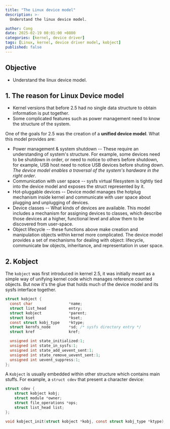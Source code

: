 ```yaml
---
title: "The Linux device model"
description: >-
  Understand the linux device model.

author: Cong
date: 2025-02-19 00:01:00 +0800
categories: [kernel, device driver]
tags: [Linux, kernel, device driver model, kobject]
published: false
---
```


## Objective

- Understand the linux device model.

## 1. The reason for Linux Device model

- Kernel versions that before 2.5 had no single data structure to obtain information is put together.
- Some complicated features such as power management need to know the structure of the system.

One of the goals for 2.5 was the creation of a **unified device model**. What this model provides are:

- Power management & system shutdown -- These require an understanding of system's structure. For example, some devices need to be shutdown in order, or need to notice to others before shutdown, for example, USB host need to notice USB devices before shuting down. *The device model enables a traversal of the system's hardware in the right order*.
- Communication with user space -- sysfs virtual filesystem is tightly tied into the device model and exposes the struct represented by it.
- Hot-pluggable devices -- Device model manages the hotplug mechanism inside kernel and communicate with user space about plugging and unplugging of devices.
- Device classes -- What kinds of devices are available. This model includes a mechanism for assigning devices to classes, which describe those devices at a higher, functional level and allow them to be discovered from user-space.
- Object lifecycle -- these functions above make creation and manipulation objects within kernel more complicated. The device model provides a set of mechanisms for dealing with object: lifecycle, communicate bw objects, inheritance, and representation in user space.

## 2. Kobject

The `kobject` was first introduced in kernel 2.5, it was initially meant as a simple way of unifying kernel code which manages reference counted objects. But now it's the glue that holds much of the device model and its sysfs interface together.

```c
struct kobject {
  const char                *name;
  struct list_head          entry;
  struct kobject            *parent;
  struct kset               *kset;
  const struct kobj_type    *ktype;
  struct kernfs_node        *sd; /* sysfs directory entry */
  struct kref               kref;

  unsigned int state_initialized:1;
  unsigned int state_in_sysfs:1;
  unsigned int state_add_uevent_sent:1;
  unsigned int state_remove_uevent_sent:1;
  unsigned int uevent_suppress:1;
};
```

A `Kobject` is usually embedded within other structure which contains main stuffs. For example, a `struct cdev` that present a character device:

```c
struct cdev {
    struct kobject kobj;
    struct module *owner;
    struct file_operations *ops;
    struct list_head list;
};
```

```c
void kobject_init(struct kobject *kobj, const struct kobj_type *ktype);
```

